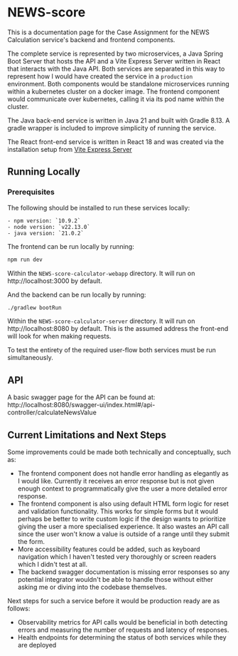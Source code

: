 # NEWS-score

This is a documentation page for the Case Assignment for the NEWS Calculation service's backend and frontend components.

The complete service is represented by two microservices, a Java Spring Boot Server that hosts the API and a Vite Express Server written in React
that interacts with the Java API. Both services are separated in this way to represent how I would have created the service in a `production` environment. Both components 
would be standalone microservices running within a kubernetes cluster on a docker image. The frontend component would communicate over kubernetes, calling it via its pod name within the cluster.

The Java back-end service is written in Java 21 and built with Gradle 8.13. A gradle wrapper is included to improve simplicity of running the service.

The React front-end service is written in React 18 and was created via the installation setup from [Vite Express Server](https://github.com/szymmis/vite-express?tab=readme-ov-file)


## Running Locally

### Prerequisites

The following should be installed to run these services locally:

    - npm version: `10.9.2`
    - node version: `v22.13.0`
    - java version: `21.0.2`



The frontend can be run locally by running:
```bash
npm run dev
```
Within the `NEWS-score-calculator-webapp` directory. It will run on http://localhost:3000 by default.

And the backend can be run locally by running:
```bash
./gradlew bootRun
```
Within the `NEWS-score-calculator-server` directory. It will run on http://localhost:8080 by default. This is the assumed address the front-end will look for when making requests.

To test the entirety of the required user-flow both services must be run simultaneously.


## API

A basic swagger page for the API can be found at:
http://localhost:8080/swagger-ui/index.html#/api-controller/calculateNewsValue


## Current Limitations and Next Steps

Some improvements could be made both technically and conceptually, such as:

- The frontend component does not handle error handling as elegantly as I would like. Currently it receives an error response but is not given enough context to programmatically give the user a more detailed error response.
- The frontend component is also using default HTML form logic for reset and validation functionality. This works for simple forms but it would perhaps be better to write custom logic if the design wants to prioritize giving the user a more specialised experience. It also wastes an API call since the user won't know a value is outside of a range until they submit the form. 
- More accessibility features could be added, such as keyboard navigation which I haven't tested very thoroughly or screen readers which I didn't test at all.
- The backend swagger documentation is missing error responses so any potential integrator wouldn't be able to handle those without either asking me or diving into the codebase themselves.

Next steps for such a service before it would be production ready are as follows:

- Observability metrics for API calls would be beneficial in both detecting errors and measuring the number of requests and latency of responses.
- Health endpoints for determining the status of both services while they are deployed

